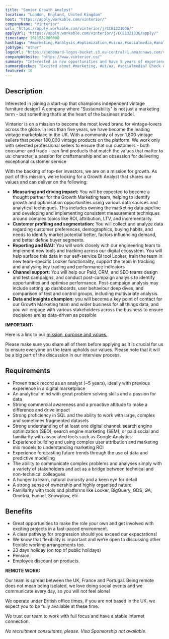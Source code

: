 ```yaml
---
title: "Senior Growth Analyst"
location: "London, England, United Kingdom"
host: "https://apply.workable.com/vinterior/"
companyName: "Vinterior"
url: "https://apply.workable.com/vinterior/j/CCE1321036/"
applyUrl: "https://apply.workable.com/vinterior/j/CCE1321036/apply/"
timestamp: 1611532800000
hashtags: "#marketing,#analysis,#optimization,#ui/ux,#socialmedia,#analytics,#branding,#operations,#crm"
jobType: "other"
logoUrl: "https://jobboard-logos-bucket.s3.eu-central-1.amazonaws.com/vinterior"
companyWebsite: "https://www.vinterior.co/"
summary: "Interested in new opportunities and have 5 years of experience as an analyst, ideally in a digital marketplace? Vinterior has a job opening for a Senior Growth Analyst."
summaryBackup: "Excited about #marketing, #ui/ux, #socialmedia? Check out this job post!"
featured: 10
---
```


## Description

Interested in joining a start-up that champions independent vintage furniture design? A company where "Sustainability" is not just a marketing term - but something that’s at the heart of the business model.

Vinterior is on a mission to become the most loved brand for vintage-lovers across the globe. In less than five years, we have become the leading vintage marketplace in the UK. With a community of over 1,800 vintage sellers that power 180,000 vintage products on the platform. We work only with selected professional sellers to ensure that our customers - both consumer and trade - can find products that match the values that matter to us: character, a passion for craftsmanship and an obsession for delivering exceptional customer service

With the backing of top-tier investors, we are on a mission for growth. As part of this mission, we're looking for a Growth Analyst that shares our values and can deliver on the following:

*   **Measuring and driving impact:** You will be expected to become a thought partner for the Growth Marketing team, helping to identify growth and optimisation opportunities using various data sources and analytical techniques. This includes owning the marketing data pipeline and developing and implementing consistent measurement techniques around complex topics like ROI, attribution, LTV, and incrementality.
*   **Customer profiling and segmentation:** You will collect and analyze data regarding customer preferences, demographics, buying habits, and needs to identify market potential better, factors influencing demand, and better define buyer segments.
*   **Reporting and BAU:** You will work closely with our engineering team to implement new tools and tracking across our digital ecosystem. You will help surface this data in our self-service BI tool Looker, train the team in new team-specific Looker functionality, support the team in tracking and analysing key trading and performance indicators
*   **Channel support:** You will help our Paid, CRM, and SEO teams design and test campaigns, and conduct post-campaign analysis to identify opportunities and optimise performance. Post-campaign analysis may include setting up dashboards, user behaviour deep dives, and comparison of test and control groups, including multivariate analysis.
*   **Data and insights champion:** you will become a key point of contact for our Growth Marketing team and wider business for all things data, and you will engage with various stakeholders across the business to ensure decisions are as data-driven as possible

**IMPORTANT:**

Here is a link to our [mission, purpose and values.](https://www.notion.so/vinteriorhq/Vinterior-ba2940b7744a4ec180b8a4d5f07c7e21)

Please make sure you share all of them before applying as it is crucial for us to ensure everyone on the team upholds our values. Please note that it will be a big part of the discussion in our interview process.

## Requirements

*   Proven track record as an analyst (~5 years), ideally with previous experience in a digital marketplace
*   An analytical mind with great problem solving skills and a passion for data
*   Strong commercial awareness and a proactive attitude to make a difference and drive impact
*   Strong proficiency in SQL and the ability to work with large, complex and sometimes fragmented datasets
*   Strong understanding of at least one digital channel: search engine optimization (SEO), search engine marketing (SEM), or paid social and familiarity with associated tools such as Google Analytics
*   Experience building and using complex user attribution and marketing mix models to understanding marketing ROI
*   Experience forecasting future trends through the use of data and predictive modelling
*   The ability to communicate complex problems and analyses simply with a variety of stakeholders and act as a bridge between technical and non-technical colleagues
*   A hunger to learn, natural curiosity and a keen eye for detail
*   A strong sense of ownership and highly organised nature
*   Familiarity with tools and platforms like Looker, BigQuery, GDS, GA, Ometria, Funnel, Snowplow, etc.

## Benefits

*   Great opportunities to make the role your own and get involved with exciting projects in a fast-paced environment.
*   A clear pathway for progression should you exceed our expectations!
*   We know that flexibility is important and we’re open to discussing other flexible working arrangements too.
*   23 days holiday (on top of public holidays)
*   Pension
*   Employee discount on products.

**REMOTE WORK:**

Our team is spread between the UK, France and Portugal. Being remote does not mean being isolated, we love doing social events and we communicate every day, so you will not feel alone!

We operate under British office times, if you are not based in the UK, we expect you to be fully available at these time.

We trust our team to work with full focus and have a stable internet connection.

_No recruitment consultants, please. Visa Sponsorship not available._
